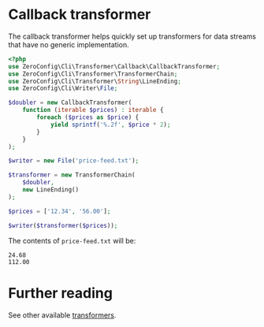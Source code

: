 # Callback transformer

The callback transformer helps quickly set up transformers for data streams that
have no generic implementation.

```php
<?php
use ZeroConfig\Cli\Transformer\Callback\CallbackTransformer;
use ZeroConfig\Cli\Transformer\TransformerChain;
use ZeroConfig\Cli\Transformer\String\LineEnding;
use ZeroConfig\Cli\Writer\File;

$doubler = new CallbackTransformer(
    function (iterable $prices) : iterable {
        foreach ($prices as $price) {
            yield sprintf('%.2f', $price * 2);
        }
    }
);

$writer = new File('price-feed.txt');

$transformer = new TransformerChain(
    $doubler,
    new LineEnding()
);

$prices = ['12.34', '56.00'];

$writer($transformer($prices));
```

The contents of `price-feed.txt` will be:

```
24.68
112.00
```

# Further reading

See other available [transformers](../../transformers.md).

